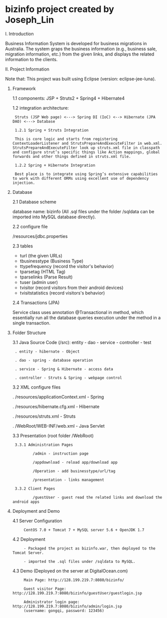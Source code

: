 # bizinfo project created by Joseph_Lin

I. Introduction

Business Information System is developed for business migrations in Australia. The system graps the business information (e.g., business sale, migration information, etc.) from the given links, and displays the related information to the clients.

II. Project Information

Note that:
This project was built using Eclipse (version: eclipse-jee-luna).

1. Framework
	
	1.1 components: JSP + Struts2 + Spring4 + Hibernate4

	1.2 integration architecture: 
		
		Struts (JSP Web page) <---> Spring DI (IoC) <--> Hibernate (JPA DAO) <---> Database
	
		1.2.1 Spring + Struts Integration

		This is core logic and starts from registering ContextLoaderListener and StrutsPrepareAndExecuteFilter in web.xml. StrutsPrepareAndExecuteFilter look up struts.xml file in classpath and configure strut’s specific things like Action mappings, global forwards and other things defined in struts.xml file.
		
		1.2.2 Spring + Hibernate Integration

		Best place is to integrate using Spring’s extensive capabilities to work with different ORMs using excellent use of dependency injection.

2. Database

   	2.1 Database scheme
   
   	database name: bizinfo
	(All .sql files under the folder /sqldata can be imported into MySQL database directly).
	
   	2.2 configure file
   
	/resources/jdbc.properties
	
   	2.3 tables
	
	- turl (the given URLs)
	- tbusinesstype (Business Type)
	- ttypefrequency (record the visitor's behavior)
	- tparsetag (HTML Tag)
	- tparselinks (Parse Result)
	- tuser (admin user)
	- tvisitor (record visitors from their android devices)
	- tvisitstatistics (record visitors's behavior)

	2.4 Transactions (JPA)

	Service class uses annotation @Transactional in method, which essentially run all the database queries execution under the method in a single transaction. 
	
3. Folder Structure
   
	3.1 Java Source Code (/src): entity - dao - service - controller - test
   
 		. entity - hibernate - Object
 
 		. dao - spring - database operation
 
 		. service - Spring & Hibernate - access data
 
 		. controller - Struts & Spring - webpage control

	3.2 XML configure files

 	. /resources/applicationContext.xml - Spring
 
 	. /resources/hibernate.cfg.xml - Hibernate
 
 	. /resources/struts.xml - Struts
 	
 	. /WebRoot/WEB-INF/web.xml - Java Servlet

	3.3 Presentation (root folder /WebRoot)

 		3.3.1 Administration Pages
 
     			/admin - instruction page
     
     			/appdownload - reload app/download app
     
     			/Operation - add businesstype/url/tag
     
     			/presentation - links management

 		3.3.2 Client Pages
 
     			/guestUser - guest read the related links and download the android apps

4. Deployment and Demo
   
  	4.1 Server Configuration

      		CentOS 7.0 + Tomcat 7 + MySQL server 5.6 + OpenJDK 1.7

  	4.2 Deployment
  
      		- Packaged the project as bizinfo.war, then deployed to the Tomcat Server.
      
      		- imported the .sql files under /sqldata to MySQL.

  	4.3 Demo (Deployed on the server at DigitalOcean.com)
  
      		Main Page: http://128.199.219.7:8080/bizinfo/
      
      		Guest visitor Page: http://128.199.219.7:8080/bizinfo/guestUser/guestlogin.jsp
      
      		Administrator login page: http://128.199.219.7:8080/bizinfo/admin/login.jsp 
      		(username: gongqi, password: 123456)


